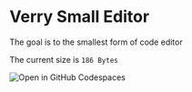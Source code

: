 # Verry Small Editor
The goal is to the smallest form of code editor

The current size is ``186 Bytes``

![Open in GitHub Codespaces](https://img.shields.io/static/v1?style=for-the-badge&label=SyntaxMORG0&message=Profile&color=lightgrey&logo=github)
